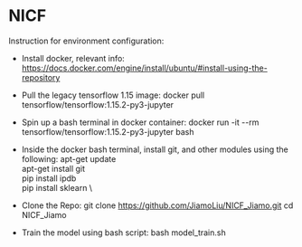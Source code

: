 # NICF
Instruction for environment configuration:

- Install docker, relevant info: 
https://docs.docker.com/engine/install/ubuntu/#install-using-the-repository

- Pull the legacy tensorflow 1.15 image: 
docker pull tensorflow/tensorflow:1.15.2-py3-jupyter

- Spin up a bash terminal in docker container: 
docker run -it --rm tensorflow/tensorflow:1.15.2-py3-jupyter bash 

- Inside the docker bash terminal, install git, and other modules using the following:
apt-get update \
apt-get install git \
pip install ipdb \
pip install sklearn \

- Clone the Repo:
git clone https://github.com/JiamoLiu/NICF_Jiamo.git
cd NICF_Jiamo

- Train the model using bash script:
bash model_train.sh

